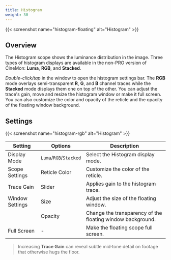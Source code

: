 ```yaml
---
title: Histogram
weight: 30
---
```


{{< screenshot name="histogram-floating" alt="Histogram" >}}

## Overview

The Histogram scope shows the luminance distribution in the image. Three types of histogram displays are available in the non-PRO version of CineMon: **Luma**, **RGB**, and **Stacked**.

 *Double-click/tap* in the window to open the histogram settings bar. The **RGB** mode overlays semi-transparent **R**, **G**, and **B** channel traces while the **Stacked** mode displays them one on top of the other. You can adjust the trace's gain, move and resize the histogram window or make it full screen. You can also customize the color and opacity of the reticle and the opacity of the floating window background.

## Settings

{{< screenshot name="histogram-rgb" alt="Histogram" >}}

| Setting | Options | Description |
|---------|---------|-------------|
| Display Mode | `Luma`/`RGB`/`Stacked` | Select the Histogram display mode. |
| Scope Settings | Reticle Color | Customize the color of the reticle. |
| Trace Gain | Slider | Applies gain to the histogram trace. |
| Window Settings | Size | Adjust the size of the floating window. |
| | Opacity | Change the transparency of the floating window background. |
| Full Screen | - | Make the floating scope full screen. |

> Increasing **Trace Gain** can reveal subtle mid‑tone detail on footage that otherwise hugs the floor.
